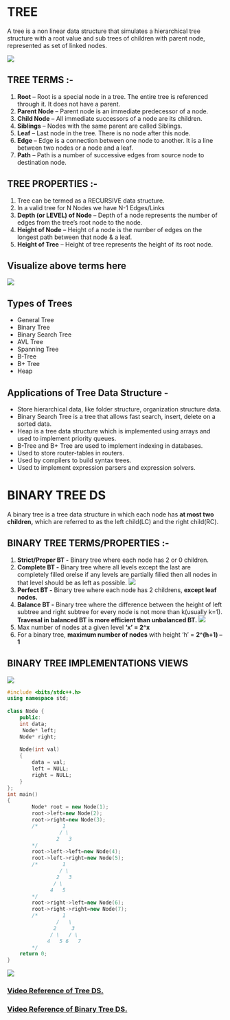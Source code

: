 # **TREE**
A tree is a non linear data structure that simulates a hierarchical tree structure with a root value and sub trees of children with parent node, represented as set of linked nodes.

![](https://cdn.shortpixel.ai/client/to_avif,q_glossy,ret_img,w_954/https://simplesnippets.tech/wp-content/uploads/2020/10/real-world-tree-diagram.png)


## **TREE TERMS :-**

1. **Root** – Root is a special node in a tree. The entire tree is referenced through it. It does not have a parent.
2. **Parent Node** – Parent node is an immediate predecessor of a node.
3. **Child Node** – All immediate successors of a node are its children.
4. **Siblings** – Nodes with the same parent are called Siblings.
5. **Leaf** – Last node in the tree. There is no node after this node.
6. **Edge** – Edge is a connection between one node to another. It is a line between two nodes or a node and a leaf.
7. **Path** – Path is a number of successive edges from source node to destination node.

## **TREE PROPERTIES :-**

1. Tree can be termed as a RECURSIVE data structure.
2. In a valid tree for N Nodes we have N-1 Edges/Links
3. **Depth (or LEVEL) of Node** – Depth of a node represents the number of edges from the tree’s root node to the node.
4. **Height of Node** – Height of a node is the number of edges on the longest path between that node & a leaf.
5. **Height of Tree** – Height of tree represents the height of its root node.

## Visualize above terms here

![](https://i.ibb.co/NyFwKpL/Tree-DS.png)

## **Types of Trees**
- General Tree
- Binary Tree
- Binary Search Tree
- AVL Tree
- Spanning Tree
- B-Tree
- B+ Tree
- Heap

## **Applications of Tree Data Structure -**
- Store hierarchical data, like folder structure, organization structure data.
- Binary Search Tree is a tree that allows fast search, insert, delete on a sorted data.
- Heap is a tree data structure which is implemented using arrays and used to implement priority queues.
- B-Tree and B+ Tree are used to implement indexing in databases.
- Used to store router-tables in routers.
- Used by compilers to build syntax trees.
- Used to implement expression parsers and expression solvers.

# **BINARY TREE DS**

A binary tree is a tree data structure in which each node has **at most two children,** which are referred to as the left child(LC) and the right child(RC).

## **BINARY TREE TERMS/PROPERTIES :-**

1. **Strict/Proper BT -** Binary tree where each node has 2 or 0 children.
2. **Complete BT -** Binary tree where all levels except the last are completely filled orelse if any levels are partially filled then all nodes in that level should be as left as possible.
   ![](https://i.ibb.co/bd3fyYk/BT-DS-1.png)
3. **Perfect BT -** Binary tree where each node has 2 childrens, **except leaf nodes.**
4. **Balance BT -** Binary tree where the difference between the height of left subtree and right subtree for every node is not more than k(usually k=1).
   **Travesal in balanced BT is more efficient than unbalanced BT.**
   ![](https://i.ibb.co/nPNZn9W/BT-DS-2.png)
5. Max number of nodes at a given level **‘x’ = 2^x**
6. For a binary tree, **maximum number of nodes** with height ‘h’ = **2^(h+1) – 1**

## **BINARY TREE IMPLEMENTATIONS VIEWS**

![](https://cdn.shortpixel.ai/client/to_avif,q_glossy,ret_img,w_1010/https://simplesnippets.tech/wp-content/uploads/2020/10/binary-tree-logical-diagram.png)

```cpp
#include <bits/stdc++.h>
using namespace std;
 
class Node {
    public:
    int data;
     Node* left;
    Node* right;
 
    Node(int val)
    {
        data = val;
        left = NULL;
        right = NULL;
    }
};
int main()
{
        Node* root = new Node(1);
		root->left=new Node(2);
		root->right=new Node(3);
		/*        1
		         / \
		        2   3
		*/
		root->left->left=new Node(4);
		root->left->right=new Node(5);
		/*        1
			     / \
			    2	3
			   / \
			  4   5
		*/
		root->right->left=new Node(6);
		root->right->right=new Node(7);
		/*        1
			    /   \
			   2	 3
			  / \   / \
			 4   5 6   7
		*/
    return 0;
}
```
![](https://cdn.shortpixel.ai/client/to_avif,q_glossy,ret_img,w_892/https://simplesnippets.tech/wp-content/uploads/2020/10/binary-tree-as-array-implementation-diagram.png)


### **[Video Reference of Tree DS.](https://youtu.be/URRNruf2yVk)**

### **[Video Reference of Binary Tree DS.](https://youtu.be/zW4JZt6Wud8)**
